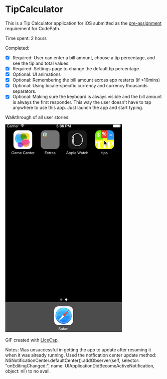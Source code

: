 # TipCalculator

This is a Tip Calculator application for iOS submitted as the [pre-assignment](https://gist.github.com/timothy1ee/7747214) requirement for CodePath.

Time spent: 2 hours

Completed:

* [x] Required: User can enter a bill amount, choose a tip percentage, and see the tip and total values.
* [x] Required: Settings page to change the default tip percentage.
* [x] Optional: UI animations
* [x] Optional: Remembering the bill amount across app restarts (if <10mins)
* [x] Optional: Using locale-specific currency and currency thousands separators.
* [x] Optional: Making sure the keyboard is always visible and the bill amount is always the first responder. This way the user doesn't have to tap anywhere to use this app. Just launch the app and start typing.

Walkthrough of all user stories:

![Video Walkthrough](tips/tipsdemo.gif)

GIF created with [LiceCap](http://www.cockos.com/licecap/).

Notes:
Was unsuccessful in getting the app to update after resuming it when it was already running.
Used the notfication center update method:
NSNotificationCenter.defaultCenter().addObserver(self, selector: "onEditingChanged:", name: UIApplicationDidBecomeActiveNotification, object: nil)
to no avail.
